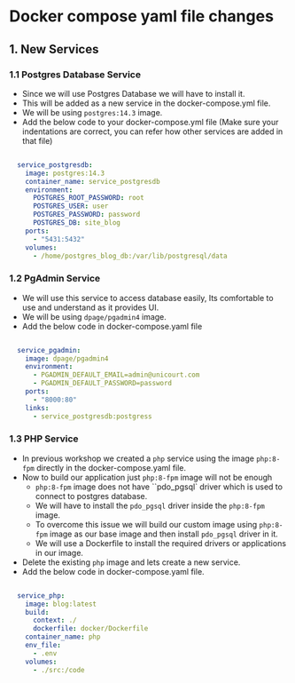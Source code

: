# Docker compose yaml file changes

## 1. New Services

### 1.1 Postgres Database Service

- Since we will use Postgres Database we will have to install it.
- This will be added as a new service in the docker-compose.yml file.
- We will be using `postgres:14.3` image.
- Add the below code to your docker-compose.yml file (Make sure your indentations are correct, you can refer how other services are added in that file)

```yaml

  service_postgresdb:
    image: postgres:14.3
    container_name: service_postgresdb
    environment:
      POSTGRES_ROOT_PASSWORD: root
      POSTGRES_USER: user
      POSTGRES_PASSWORD: password
      POSTGRES_DB: site_blog
    ports:
      - "5431:5432"
    volumes:
      - /home/postgres_blog_db:/var/lib/postgresql/data

```

### 1.2 PgAdmin Service

- We will use this service to access database easily, Its comfortable to use and understand as it provides UI.
- We will be using `dpage/pgadmin4` image.
- Add the below code in docker-compose.yaml file

```yaml

  service_pgadmin:
    image: dpage/pgadmin4
    environment:
      - PGADMIN_DEFAULT_EMAIL=admin@unicourt.com
      - PGADMIN_DEFAULT_PASSWORD=password
    ports:
      - "8000:80"
    links:
      - service_postgresdb:postgress

```

### 1.3 PHP Service

- In previous workshop we created a `php` service using the image `php:8-fpm` directly in the docker-compose.yaml file.
- Now to build our application just `php:8-fpm` image will not be enough
  - `php:8-fpm` image does not have ``pdo_pgsql` driver which is used to connect to postgres database.
  - We will have to install the `pdo_pgsql` driver inside the `php:8-fpm` image.
  - To overcome this issue we will build our custom image using `php:8-fpm` image as our base image and then install `pdo_pgsql` driver in it.
  - We will use a Dockerfile to install the required drivers or applications in our image.
- Delete the existing `php` image and lets create a new service.
- Add the below code in docker-compose.yaml file.

```yaml

  service_php:
    image: blog:latest
    build:
      context: ./
      dockerfile: docker/Dockerfile
    container_name: php
    env_file:
      - .env
    volumes:
      - ./src:/code

```
